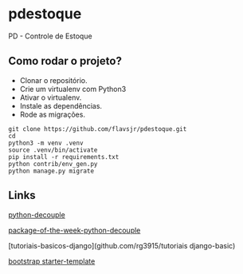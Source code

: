 # pdestoque
PD - Controle de Estoque


## Como rodar o projeto?

* Clonar o repositório.
* Crie um virtualenv com Python3
* Ativar o virtualenv.
* Instale as dependências.
* Rode as migrações.

```
git clone https://github.com/flavsjr/pdestoque.git
cd
python3 -m venv .venv
source .venv/bin/activate
pip install -r requirements.txt
python contrib/env_gen.py
python manage.py migrate
```

## Links

[python-decouple](https://github.com/henriquebastos/python-decouple)

[package-of-the-week-python-decouple](https://simpleisbetterthancomplex.com/2015/11/26/package-of-the-week-python-decouple.html)

[tutoriais-basicos-django](github.com/rg3915/tutoriais django-basic)

[bootstrap starter-template](https://getbootstrap.com/docs/4.0/getting-started/introduction/#starter-template)
